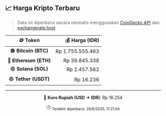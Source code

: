 

<!-- HARGA_KRIPTO -->
## 📈 Harga Kripto Terbaru

> Data ini diperbarui secara otomatis menggunakan [CoinGecko API](https://www.coingecko.com/) dan [exchangerate.host](https://exchangerate.host/)

<div align="center">

| 🪙 Token | 💰 Harga (IDR) |
|:------:|---------------:|
| 🟠 **Bitcoin (BTC)**   | Rp 1.755.555.463 |
| 🔵 **Ethereum (ETH)**  | Rp 39.845.338 |
| 🟣 **Solana (SOL)**    | Rp 2.457.562 |
| 🟢 **Tether (USDT)**   | Rp 16.236 |

---

💱 **Kurs Rupiah (USD → IDR)**: Rp 16.254

🕒 <sub>Terakhir diperbarui: 29/6/2025, 17.21.04</sub>

</div>
<!-- /HARGA_KRIPTO -->